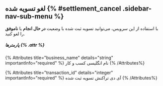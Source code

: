 ##  لغو تسویه شده  {% #settlement_cancel .sidebar-nav-sub-menu %}

با استفاده از این سرویس، می‌توانید تسویه ثبت شده با وضعیت **در حال انجام** یا **ناموفق** را لغو کنید.

##### پارمترها {% .attr %}

{% Attributes title="business_name" details="string" importantInfo="required" %}
نام انگلیسی کسب و کار
{% /Attributes%}

{% Attributes title="transaction_id" details="integer" importantInfo="required" %}
آی دی تراکنش تسویه ثبت شده
{% /Attributes%}


